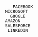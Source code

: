 <pre>
       <b>F</b>ACEBOOK
    MIC<b>R</b>OSOFT
      G<b>O</b>OGLE
    AMA<b>Z</b>ON
    SAL<b>E</b>SFORCE
     LI<b>N</b>KEDIN
</pre>

